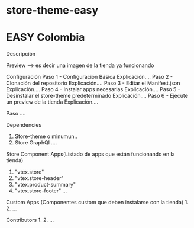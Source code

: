 # store-theme-easy

# EASY Colombia
Descripción

Preview
--> es decir una imagen de la tienda ya funcionando

Configuración
Paso 1 - Configuración Básica
Explicación....
Paso 2 - Clonación del repositorio
Explicación....
Paso 3 - Editar el Manifest.json
Explicación....
Paso 4 - Instalar apps necesarias
Explicación....
Paso 5 - Desinstalar el store-theme predeterminado
Explicación....
Paso 6 - Ejecute un preview de la tienda
Explicación....

Paso ....

Dependencies
1. Store-theme o minumun..
2. Store GraphQl
....

Store Component Apps(Listado de apps que están funcionando en la tienda)
1. "vtex.store"
2. "vtex.store-header"
3. "vtex.product-summary"
4. "vtex.store-footer"
...

Custom Apps (Componentes custom que deben instalarse con la tienda)
1.
2.
...

Contributors
1. 
2.
...